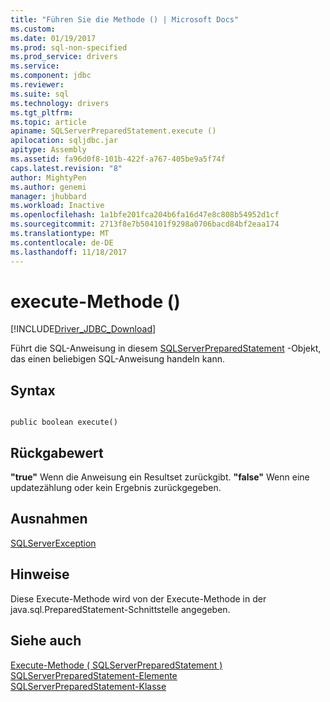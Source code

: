 ```yaml
---
title: "Führen Sie die Methode () | Microsoft Docs"
ms.custom: 
ms.date: 01/19/2017
ms.prod: sql-non-specified
ms.prod_service: drivers
ms.service: 
ms.component: jdbc
ms.reviewer: 
ms.suite: sql
ms.technology: drivers
ms.tgt_pltfrm: 
ms.topic: article
apiname: SQLServerPreparedStatement.execute ()
apilocation: sqljdbc.jar
apitype: Assembly
ms.assetid: fa96d0f8-101b-422f-a767-405be9a5f74f
caps.latest.revision: "8"
author: MightyPen
ms.author: genemi
manager: jhubbard
ms.workload: Inactive
ms.openlocfilehash: 1a1bfe201fca204b6fa16d47e8c808b54952d1cf
ms.sourcegitcommit: 2713f8e7b504101f9298a0706bacd84bf2eaa174
ms.translationtype: MT
ms.contentlocale: de-DE
ms.lasthandoff: 11/18/2017
---
```

# <a name="execute-method-"></a>execute-Methode ()
[!INCLUDE[Driver_JDBC_Download](../../../includes/driver_jdbc_download.md)]

  Führt die SQL-Anweisung in diesem [SQLServerPreparedStatement](../../../connect/jdbc/reference/sqlserverpreparedstatement-class.md) -Objekt, das einen beliebigen SQL-Anweisung handeln kann.  
  
## <a name="syntax"></a>Syntax  
  
```  
  
public boolean execute()  
```  
  
## <a name="return-value"></a>Rückgabewert  
 **"true"** Wenn die Anweisung ein Resultset zurückgibt. **"false"** Wenn eine updatezählung oder kein Ergebnis zurückgegeben.  
  
## <a name="exceptions"></a>Ausnahmen  
 [SQLServerException](../../../connect/jdbc/reference/sqlserverexception-class.md)  
  
## <a name="remarks"></a>Hinweise  
 Diese Execute-Methode wird von der Execute-Methode in der java.sql.PreparedStatement-Schnittstelle angegeben.  
  
## <a name="see-also"></a>Siehe auch  
 [Execute-Methode &#40; SQLServerPreparedStatement &#41;](../../../connect/jdbc/reference/execute-method-sqlserverpreparedstatement.md)   
 [SQLServerPreparedStatement-Elemente](../../../connect/jdbc/reference/sqlserverpreparedstatement-members.md)   
 [SQLServerPreparedStatement-Klasse](../../../connect/jdbc/reference/sqlserverpreparedstatement-class.md)  
  
  
